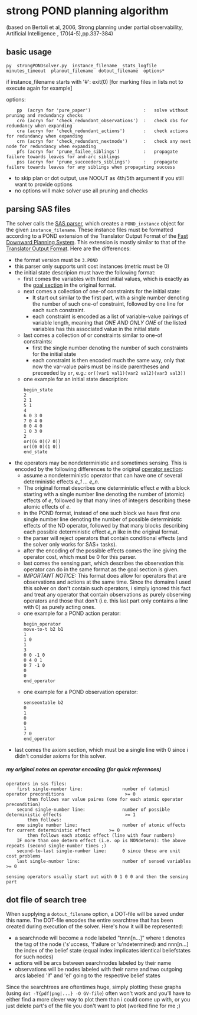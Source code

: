 # strong POND planning algorithm

(based on Bertoli et al, 2006, Strong planning under partial observability, Artificial Intelligence , 170(4-5),pp.337-384)

## basic usage
```
py  strongPONDsolver.py  instance_filename  stats_logfile  minutes_timeout  planout_filename  dotout_filename  options*
```
if instance_filename starts with '#': exit(0) [for marking files in lists not to execute again for example]

options:
```
	pp  (acryn for 'pure_paper')                    :   solve without pruning and redundancy checks
	cro (acryn for 'check_redundant_observations')  :   check obs for redundancy when expanding
	cra (acryn for 'check_redundant_actions')       :   check actions for redundancy when expanding
	crn (acryn for 'check_redundant_nextnode')      :   check any next node for redundancy when expanding
	pfs (acryn for 'prune_failee_siblings')         :   propagate failure towards leaves for and-arc siblings
	pss (acryn for 'prune_succeeders_siblings')     :   propagate failure towards leaves for any siblings when propagating success
```

- to skip plan or dot output, use NOOUT as 4th/5th argument if you still want to provide options
- no options will make solver use all pruning and checks

## parsing SAS files

The solver calls the [SAS parser](SASparser.py), which creates a `POND_instance` object for the given `instance_filename`.
These instance files must be formatted according to a POND extension of the Translator Output Format
of the [Fast Downward Planning System](https://www.fast-downward.org/HomePage).
This extension is mostly similar to that of the [Translator Output Format](https://www.fast-downward.org/TranslatorOutputFormat).
Here are the differences:
- the format version must be `3.POND`
- this parser only supports unit cost instances (metric must be 0)
- the initial state descripion must have the following format:
    - first comes the variables with fixed initial values, which is exactly as the
      [goal section](https://www.fast-downward.org/TranslatorOutputFormat#goal) in the original format.
    - next comes a collection of one-of constraints for the initial state:
    	- It start out similar to the first part, with a single number denoting the number of such one-of constraint,
	  	  followed by one line for each such constraint.
		- each constraint is encoded as a list of variable-value pairings of variable length,
		  meaning that *ONE AND ONLY ONE* of the listed variables has this associated value in the initial state
	- last comes a collection of or constraints similar to one-of constraints:
		- first the single number denoting the number of such constraints for the initial state
		- each constraint is then encoded much the same way, only that now the var-value pairs must be inside parentheses
		  and preceeded by `or`, e.g.: `or((var1 val1)(var2 val2)(var3 val3))`
	- one example for an initial state description:
	  ```
	  begin_state
	  2
	  2 1
	  5 1
	  4
	  6 0 3 0
	  7 0 4 0
	  0 0 4 0
	  1 0 3 0
	  2
	  or((6 0)(7 0))
	  or((0 0)(1 0))
	  end_state
	  ```
- the operators may be nondeterministic and sometimes sensing. This is encoded by the following differences
  to the original [operator section](https://www.fast-downward.org/TranslatorOutputFormat#operator):
	- assume a nondeterministic operator that can have one of several deterministic effects *e_1 ... e_n*.
	- The original format describes one deterministic effect *e* with a block starting with a single number line denoting the number of
	  (atomic) effects of *e*, followed by that many lines of integers describing these atomic effects of *e*.
	- in the POND format, instead of one such block we have first one single number line denoting the number of possible deterministic effects
	  of the ND operator, followed by that many blocks describing each possible deterministic effect *e_n* like in the original format.
	- the parser will reject operators that contain conditional effects (and the solver only works for SAS+ tasks).
	- after the encoding of the possible effects comes the line giving the operator cost, which must be 0 for this parser.
	- last comes the sensing part, which describes the observation this operator can do in the same format as the goal section is given.
	- *IMPORTANT NOTICE:* This format does allow for operators that are observations and actions at the same time.
	  Since the domains I used this solver on don't contain such operators, i simply ignored this fact and treat any operator that contain
	  observations as purely observing operators and those that don't (i.e. this last part only contains a line with 0) as purely acting ones.
	- one example for a POND action perator:
	  ```
	  begin_operator
	  move-to-t b2 b1
	  1
	  1 0
	  1
	  3
	  0 0 -1 0
	  0 4 0 1
	  0 7 -1 0
	  0
	  0
	  end_operator
	  ```
	- one example for a POND observation operator:
	  ```
	  senseontable b2
	  0
	  1
	  0
	  0
	  1
	  7 0
	  end_operator
	  ```
- last comes the axiom section, which must be a single line with 0 since i didn't consider axioms for this solver.

##### my original notes on operator encoding (for quick references)

```
operators in sas files:
	first single-number line:				number of (atomic) operator preconditions						>= 0
		then follows var value paires (one for each atomic operator precondition)
	second single-number line:				number of possible deterministic effects						>= 1
		then follows:
	one single number line:					number of atomic effects for current deterministic effect		>= 0
		then follows each atomic effect (line with four numbers)
	IF more than one determ effect (i.e. op is NONdeterm): the above repeats (second single-number times ;)
	second-to-last single-number line:		0 since these are unit cost problems
	last single-number line:				number of sensed variables										>= 0

sensing operators usually start out with 0 1 0 0 and then the sensing part
```

## dot file of search tree

When supplying a `dotout_filename` option, a DOT-file will be saved under this name.
The DOT-file encodes the entire searchtree that has been created during execution of the solver.
Here's how it will be represented:
- a searchnode will become a node labeled "tnnn\[n...\]" where t denotes the tag of the node ('s'uccess, 'f'ailure or 'u'ndetermined)
  and nnn\[n...\] the index of the belief state (equal index implicates identical beliefstates for such nodes)
- actions will be arcs between searchnodes labeled by their name
- observations will be nodes labeled with their name and two outgoing arcs labeled 'if' and 'el' going to the respective belief states

Since the searchtrees are oftentimes huge, simply plotting these graphs (using `dot -T{pdf|png|...} -O GV-file`) often won't work and
you'll have to either find a more clever way to plot them than i could come up with,
or you just delete part's of the file you don't want to plot (worked fine for me ;)
